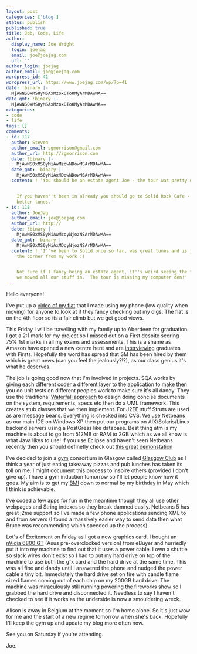 ```yaml
---
layout: post
categories: ['blog']
status: publish
published: true
title: Job, Code, Life
author:
  display_name: Joe Wright
  login: joejag
  email: joe@joejag.com
  url: ''
author_login: joejag
author_email: joe@joejag.com
wordpress_id: 41
wordpress_url: https://www.joejag.com/wp/?p=41
date: !binary |-
  MjAwNS0xMS0yMSAxMzoxOTo0MyArMDAwMA==
date_gmt: !binary |-
  MjAwNS0xMS0yMSAxMzoxOTo0MyArMDAwMA==
categories:
- code
- life
tags: []
comments:
- id: 117
  author: Steven
  author_email: sgmorrison@gmail.com
  author_url: http://sgmorrison.com
  date: !binary |-
    MjAwNS0xMS0yMiAwMzowNDowMSArMDAwMA==
  date_gmt: !binary |-
    MjAwNS0xMS0yMiAxMDowNDowMSArMDAwMA==
  content: ! 'You should be an estate agent Joe - the tour was pretty damn good.


    If you haven''t been in already you should go to Solid Rock Cafe - good grub and
    better tunes.'
- id: 118
  author: JoeJag
  author_email: joe@joejag.com
  author_url: http://
  date: !binary |-
    MjAwNS0xMS0yMiAwMzoyNjozNSArMDAwMA==
  date_gmt: !binary |-
    MjAwNS0xMS0yMiAxMDoyNjozNSArMDAwMA==
  content: ! 'I''ve been to Solid once so far, was great tunes and is just around
    the corner from my work :)


    Not sure if I fancy being an estate agent, it''s weird seeing the flat now before
    we moved all our stuff in.  The tour is missing my computer den!'
---
```


<p>Hello everyone!</p>
<p>I've put up a <a href="{{ site.url }}/images/2005/flattour.3gp">video of my flat</a> that I made using my phone (low quality when moving) for anyone to look at if they fancy checking out my digs.  The flat is on the 4th floor so its a fair climb but we get good views.</p>
<p>This Friday I will be travelling with my family up to Aberdeen for graduation.  I got a 2:1 mark for my project so I missed out on a First despite scoring 75% 1st marks in all my exams and assessments.  This is a shame as Amazon have opened a new centre here and are <a href="http://careers.amazondc.com/index.html">interviewing</a> graduates with Firsts.  Hopefully the word has spread that SM has been hired by them which is great news (can you feel the jealously?!?), as our class genius it's what he deserves.</p>
<p>The job is going good now that I'm involved in projects.  SQA works by giving each different coder a different layer to the application to make then you do unit tests on different peoples work to make sure it's all dandy.  They use the traditional  <a href="http://en.wikipedia.org/wiki/Waterfall_model">Waterfall approach</a> to design doing concise documents on the system, requirements, specs etc then do a UML framework.  This creates stub classes that we then implement.  For J2EE stuff Struts are used as are message beans.  Everything is checked into CVS.  We use Netbeans as our main IDE on Windows XP then put our programs on AIX/Solaris/Linux backend servers using a PostGress like database.  Best thing atm is my machine is about to go from 512MB or RAM to 2GB which as we all know is what Java likes to use!  If you use Eclipse and haven't seen Netbeans recently then you should definetly check out <a href="http://www.javalobby.org/eps/netbeans5/?source=archives">this great demonstation</a></p>
<p>I've decided to join a <a href="http://www.glasgowclub.org/club-locator/kelvinhall.asp">gym</a> consortium in Glasgow called <a href="http://www.glasgowclub.org/">Glasgow Club</a> as I think a year of just eating takeaway pizzas and pub lunches has taken its toll on me.  I might document this process to inspire others (provided I don't give up).  I have a gym induction tomorrow so I'll let people know how it goes.  My aim is to get my <a href="http://www.glasgowclub.org/fitnesstools/index.asp">BMI</a> down to normal by my birthday in May which I think is achievable.</p>
<p>I've coded a few apps for fun in the meantime though they all use other webpages and String indexes so they break damned easily.  Netbeans 5 has great j2me support so I've made a few phone applications sending XML to and from servers (I found a massively easier way to send data then what Bruce was recommending which speeded up the process).</p>
<p>Lot's of Excitement on Friday as I got a new graphics card.  I bought an <a href="http://graphics.tomshardware.com/graphic/20050705/index.html">nVidia 6800 GT</a> (Asus pre-overclocked version)  from eBuyer and hurriedly put it into my machine to find out that it uses a power cable.  I own a shuttle so slack wires don't exist so I had to put my hard drive on top of the machine to use both the gfx card and the hard drive at the same time.  This was all fine and dandy until I answered the phone and nudged the power cable a tiny bit.  Immediately the hard drive set on fire with candle flame sized flames coming out of each chip on my 200GB hard drive.  The machine was miraculously still running powering the fireworks show so I grabbed the hard drive and disconnected it.  Needless to say I haven't checked to see if it works as the underside is now a smouldering wreck.</p>
<p>Alison is away in Belgium at the moment so I'm home alone.  So it's just wow for me and the start of a new regime tomorrow when she's back.  Hopefully I'll keep the gym up and update my blog more often now.</p>
<p>See you on Saturday if you're attending.</p>
<p>Joe.</p>
